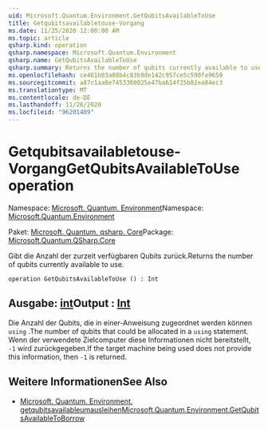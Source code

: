 ```yaml
---
uid: Microsoft.Quantum.Environment.GetQubitsAvailableToUse
title: Getqubitsavailabletouse-Vorgang
ms.date: 11/25/2020 12:00:00 AM
ms.topic: article
qsharp.kind: operation
qsharp.namespace: Microsoft.Quantum.Environment
qsharp.name: GetQubitsAvailableToUse
qsharp.summary: Returns the number of qubits currently available to use.
ms.openlocfilehash: ce461b03a08b4c83b9de142c957ce5c590fe9659
ms.sourcegitcommit: a87c1aa8e7453360025e47ba614f25b02ea84ec3
ms.translationtype: MT
ms.contentlocale: de-DE
ms.lasthandoff: 11/26/2020
ms.locfileid: "96201409"
---
```

# <a name="getqubitsavailabletouse-operation"></a><span data-ttu-id="d8148-102">Getqubitsavailabletouse-Vorgang</span><span class="sxs-lookup"><span data-stu-id="d8148-102">GetQubitsAvailableToUse operation</span></span>

<span data-ttu-id="d8148-103">Namespace: [Microsoft. Quantum. Environment](xref:Microsoft.Quantum.Environment)</span><span class="sxs-lookup"><span data-stu-id="d8148-103">Namespace: [Microsoft.Quantum.Environment](xref:Microsoft.Quantum.Environment)</span></span>

<span data-ttu-id="d8148-104">Paket: [Microsoft. Quantum. qsharp. Core](https://nuget.org/packages/Microsoft.Quantum.QSharp.Core)</span><span class="sxs-lookup"><span data-stu-id="d8148-104">Package: [Microsoft.Quantum.QSharp.Core](https://nuget.org/packages/Microsoft.Quantum.QSharp.Core)</span></span>


<span data-ttu-id="d8148-105">Gibt die Anzahl der zurzeit verfügbaren Qubits zurück.</span><span class="sxs-lookup"><span data-stu-id="d8148-105">Returns the number of qubits currently available to use.</span></span>

```qsharp
operation GetQubitsAvailableToUse () : Int
```


## <a name="output--int"></a><span data-ttu-id="d8148-106">Ausgabe: [int](xref:microsoft.quantum.lang-ref.int)</span><span class="sxs-lookup"><span data-stu-id="d8148-106">Output : [Int](xref:microsoft.quantum.lang-ref.int)</span></span>

<span data-ttu-id="d8148-107">Die Anzahl der Qubits, die in einer-Anweisung zugeordnet werden können `using` .</span><span class="sxs-lookup"><span data-stu-id="d8148-107">The number of qubits that could be allocated in a `using` statement.</span></span>
<span data-ttu-id="d8148-108">Wenn der verwendete Zielcomputer diese Informationen nicht bereitstellt, `-1` wird zurückgegeben.</span><span class="sxs-lookup"><span data-stu-id="d8148-108">If the target machine being used does not provide this information, then `-1` is returned.</span></span>

## <a name="see-also"></a><span data-ttu-id="d8148-109">Weitere Informationen</span><span class="sxs-lookup"><span data-stu-id="d8148-109">See Also</span></span>

- [<span data-ttu-id="d8148-110">Microsoft. Quantum. Environment. getqubitsavailableumausleihen</span><span class="sxs-lookup"><span data-stu-id="d8148-110">Microsoft.Quantum.Environment.GetQubitsAvailableToBorrow</span></span>](xref:Microsoft.Quantum.Environment.GetQubitsAvailableToBorrow)